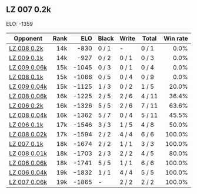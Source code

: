 ## LZ 007 0.2k ##

ELO: -1359

Opponent | Rank | ELO | Black | Write | Total | Win rate
---------|-----:|----:|-------|-------|-------|-------:
[LZ 008 0.2k](LZ%20008%200.2k.md) | 14k | -830 | 0 / 1 | - | 0 / 1 | 0.0%
[LZ 009 0.1k](LZ%20009%200.1k.md) | 14k | -927 | 0 / 2 | 0 / 1 | 0 / 3 | 0.0%
[LZ 009 0.06k](LZ%20009%200.06k.md) | 15k | -1045 | 0 / 3 | 0 / 1 | 0 / 4 | 0.0%
[LZ 008 0.1k](LZ%20008%200.1k.md) | 15k | -1066 | 0 / 5 | 0 / 4 | 0 / 9 | 0.0%
[LZ 009 0.04k](LZ%20009%200.04k.md) | 15k | -1125 | 1 / 3 | 0 / 2 | 1 / 5 | 20.0%
[LZ 008 0.06k](LZ%20008%200.06k.md) | 16k | -1225 | 2 / 5 | 2 / 6 | 4 / 11 | 36.4%
[LZ 006 0.2k](LZ%20006%200.2k.md) | 16k | -1326 | 5 / 5 | 2 / 6 | 7 / 11 | 63.6%
[LZ 008 0.04k](LZ%20008%200.04k.md) | 16k | -1362 | 5 / 7 | 0 / 4 | 5 / 11 | 45.5%
[LZ 006 0.1k](LZ%20006%200.1k.md) | 17k | -1546 | 3 / 3 | 1 / 5 | 4 / 8 | 50.0%
[LZ 008 0.02k](LZ%20008%200.02k.md) | 17k | -1594 | 2 / 2 | 4 / 4 | 6 / 6 | 100.0%
[LZ 007 0.1k](LZ%20007%200.1k.md) | 18k | -1674 | 2 / 2 | 1 / 1 | 3 / 3 | 100.0%
[LZ 008 0.01k](LZ%20008%200.01k.md) | 18k | -1703 | 2 / 3 | 2 / 2 | 4 / 5 | 80.0%
[LZ 006 0.06k](LZ%20006%200.06k.md) | 18k | -1741 | 5 / 5 | 1 / 1 | 6 / 6 | 100.0%
[LZ 006 0.04k](LZ%20006%200.04k.md) | 19k | -1832 | 1 / 1 | 4 / 4 | 5 / 5 | 100.0%
[LZ 007 0.06k](LZ%20007%200.06k.md) | 19k | -1865 | - | 2 / 2 | 2 / 2 | 100.0%
